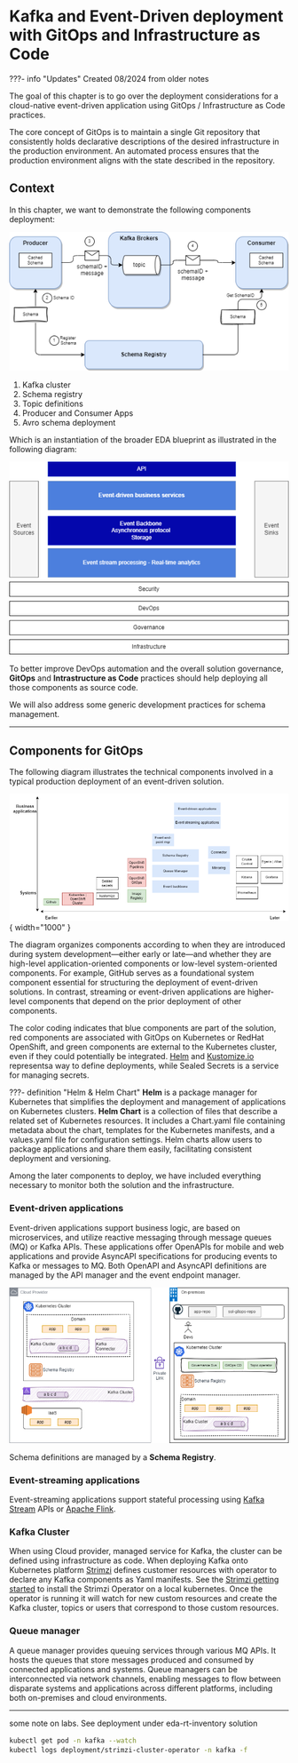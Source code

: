 # Kafka and Event-Driven deployment with GitOps and Infrastructure as Code 

???- info "Updates"
    Created 08/2024 from older notes

The goal of this chapter is to go over the deployment considerations for a cloud-native event-driven application using GitOps / Infrastructure as Code practices.

The core concept of GitOps is to maintain a single Git repository that consistently holds declarative descriptions of the desired infrastructure in the production environment. An automated process ensures that the production environment aligns with the state described in the repository.

## Context

In this chapter, we want to demonstrate the following components deployment: 

![](../../techno/avro-schemas/diagrams/schema-registry.drawio.png)

1. Kafka cluster
1. Schema registry
1. Topic definitions
1. Producer and Consumer Apps
1. Avro schema deployment

Which is an instantiation of the broader EDA blueprint as illustrated in the following diagram:

![](../../concepts/diagrams/eda-hl.drawio.png)

To better improve DevOps automation and the overall solution governance, **GitOps** and **Intrastructure as Code** practices should help deploying all those components as source code.

We will also address some generic development practices for schema management.

--- 

## Components for GitOps

The following diagram illustrates the technical components involved in a typical production deployment of an event-driven solution.

![components](./diagrams/components.drawio.png){ width="1000" }

The diagram organizes components according to when they are introduced during system development—either early or late—and whether they are high-level application-oriented components or low-level system-oriented components. For example, GitHub serves as a foundational system component essential for structuring the deployment of event-driven solutions. In contrast, streaming or event-driven applications are higher-level components that depend on the prior deployment of other components.

The color coding indicates that blue components are part of the solution, red components are associated with GitOps on Kubernetes or RedHat OpenShift, and green components are external to the Kubernetes cluster, even if they could potentially be integrated. [Helm](https://helm.sh) and [Kustomize.io](https://kustomize.io/) representsa way to define deployments, while Sealed Secrets is a service for managing secrets.

???- definition "Helm & Helm Chart"
    **Helm** is a package manager for Kubernetes that simplifies the deployment and management of applications on Kubernetes clusters. **Helm Chart** is a collection of files that describe a related set of Kubernetes resources. It includes a Chart.yaml file containing metadata about the chart, templates for the Kubernetes manifests, and a values.yaml file for configuration settings. Helm charts allow users to package applications and share them easily, facilitating consistent deployment and versioning.

Among the later components to deploy, we have included everything necessary to monitor both the solution and the infrastructure.

### Event-driven applications

Event-driven applications support business logic, are based on microservices, and utilize reactive messaging through message queues (MQ) or Kafka APIs. These applications offer OpenAPIs for mobile and web applications and provide AsyncAPI specifications for producing events to Kafka or messages to MQ. Both OpenAPI and AsyncAPI definitions are managed by the API manager and the event endpoint manager.

![](./diagrams/eda-dev-govern.drawio.png)

Schema definitions are managed by a **Schema Registry**.

### Event-streaming applications

Event-streaming applications support stateful processing using [Kafka Stream](../../techno/kstreams/index.md) APIs or [Apache Flink](https://jbcodeforce.github.io/flink-studies/).

### Kafka Cluster

When using Cloud provider, managed service for Kafka, the cluster can be defined using infrastructure as code. When deploying Kafka onto Kubernetes platform [Strimzi](https://strimzi.io/) defines customer resources with operator to declare any Kafka components as Yaml manifests. See the [Strimzi getting started](https://strimzi.io/quickstarts/) to install the Strimzi Operator on a local kubernetes. Once the operator is running it will watch for new custom resources and create the Kafka cluster, topics or users that correspond to those custom resources.

### Queue manager

A queue manager provides queuing services through various MQ APIs. It hosts the queues that store messages produced and consumed by connected applications and systems. Queue managers can be interconnected via network channels, enabling messages to flow between disparate systems and applications across different platforms, including both on-premises and cloud environments.


---

some note on labs. See deployment under eda-rt-inventory solution

```sh
kubectl get pod -n kafka --watch
kubectl logs deployment/strimzi-cluster-operator -n kafka -f
```